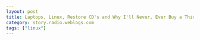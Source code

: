 ```yaml
---
layout: post
title: Laptops, Linux, Restore CD's and Why I'll Never, Ever Buy a ThinkPad Again
category: story.radio.weblogs.com
tags: ["linux"]
---
```

<head>
<meta http-equiv="Content-Type" content="text/html; charset=UTF-8">
    <meta http-equiv="Expires" content="Mon, 01 Jan 1990 01:00:00 GMT">
    <title>Laptops, Linux, Restore CD's and Why I'll Never, Ever Buy a ThinkPad Again</title>
    <style type="text/css">
      body {
        margin-top: 0px;
        margin-left: 0px;
        margin-right: 0px;
        margin-bottom: 0px;
        }

      body, td, p {
        font-family: verdana, sans-serif;
        font-size: 90%;
        }

      h2 { 
        font-family: Verdana, Arial, Helvetica, sans-serif; font-size: 24px; font-weight: bold
        }
      .header {
        font-family: Verdana, Arial, Helvetica, sans-serif; font-size: 40px; font-weight: bold
        }
      .realsmall {
        font-family: Verdana, Arial, Helvetica, sans-serif; font-size: 9px;
        }
      .small {
        font-family: Verdana, Arial, Helvetica, sans-serif; font-size: 10px;
        }
      </style>
    </head>

| 

 |

| ![](http://radio.weblogs.com/0103807/images/trans60x60.gif)  
 | Last updated: 6/27/2002; 8:50:42 AM  
 | ![](http://radio.weblogs.com/0103807/images/trans60x60.gif) |

| ![](http://radio.weblogs.com/0103807/images/trans60x1.gif)  
 | 

<font size="+3"><b><a href="http://radio.weblogs.com/0103807/" style="color:black; text-decoration:none">The FuzzyBlog!</a></b></font>  
_Marketing 101. Consulting 101. PHP Consulting. Random geeky stuff. I Blog Therefore I Am._

<font size="+1"><b>Laptops, Linux, Restore CD's and Why I'll Never, Ever Buy a ThinkPad Again</b></font>

Disclaimer: I don't want this to seem as whining.&nbsp; It's just an interesting commentary on the state of our PC's now (IMHO), options to Windows and the things that can lead to a platform shift.&nbsp;

I tell you -- 22 + years of using PC based hardware and I've NEVER had an experience like the past month -- machines down, hard drives crashing, OS failures, etc.&nbsp;&nbsp;If it's bad and it involves computers I've probably had it in the last month.&nbsp; As I said to someone via IM last night:

> fuzzygroup: It's just been like an anvil was dropped on me  
> fuzzygroup: and then a piano.  
> fuzzygroup: lately it's been big rocks   
> [sekaup](http://www.sooz.com/): sounds fun.&nbsp; or not.  
> fuzzygroup: but that's ok.&nbsp; Builds Character.

But... It's ok.&nbsp; I feel like I now have attained a state of " **Zen and the Loss of Data**".&nbsp; I'm pretty much backed up at all times which is always good.&nbsp; I'm better than ever at data recovery and disaster recovery (never bad) and even losing a hard drive doesn't bother me.&nbsp;

As of this morning I now have a Linux laptop, NOT a windows laptop.&nbsp; The way I got to Linux was bizarre and involved a failure on the part of both IBM and Microsoft.&nbsp; So here are some thoughts on ThinkPads and why I'll never go back as well as how I got to Linux:

1. Love the hardware.&nbsp; Small, light, cool, stylish. 
2. Unreliable at the hard drive level.&nbsp; On 2 thinkpads I am now on my 4th hard drive.&nbsp; My 1st ThinkPad's PCMCIA slots just died as if by magic.&nbsp; And a USB network adaptor basically sucks. 
3. When my last hard drive died the first time, I figured it was just a random thing and reinstalled from scratch.&nbsp; When it failed again, literally 5 minutes before a client demo, I figured "Hmmmm.&nbsp; Probably a bad idea to use that drive again".&nbsp; A quick trip to the wonderful, wonderful folks at [www.cablesonline.com](http://www.cablesonline.com/) got me a replacement drive. 
4. IBM's own web site recommends a 30 gig drive as the replacement for the original 20 gig drive.&nbsp; So that's what I got. 
5. I installed it, did the recovery CD and all was goodness, sunshine and happiness.&nbsp; I felt as if I was about to stroll the elysian fields of wireless notebook computing again. 
6. Of course the 1st thing you do is install your software and data.&nbsp; I began that less than pleasant task and felt cool. 
7. BANG!&nbsp; BOOM!&nbsp; "Out of Disc Space!".&nbsp; "Bizarre" I thought.&nbsp; It's a 30 gig drive.&nbsp; 
8. Actually, no.&nbsp; According to Windows it's now a&nbsp;2 gig drive. 
9. Ah... BIOS needs to be updated.&nbsp; And I know that this means that I'm pretty much hosed again -- I'll have to redo the Restore CD and then reinstall software and such.&nbsp; Wonderful. NOT. 
10. So a few days go by and then I have the time to flash the BIOS and then update the other required things like the core drivers 
11. So I'm all ready to run the Restore CD.&nbsp;&nbsp; It goes through the process -- but doesn't actually restore anything.&nbsp; It looks like it does it but the machine still boots into Windows 2K with&nbsp;a 2 gig partition. 
12. After trying 2 x more, it finally dawns on me that the issue has to be the new drive.&nbsp; I.e. the restore CD doesn't know what to do with the 30 gig drive. 
13. I think about the prospect of calling IBM support, waiting for a new restore CD (if one is even available).&nbsp; Or the option of going to the store and buying a new copy of XP.&nbsp; I absolutely refuse to buy a new copy of XP.&nbsp; I'm an MSDN member, I paid my $1,000, and I have about 1,000 CDs from Microsoft including a full edition of XP -- but not a bootable CD (at least to my knowledge).&nbsp; This means that the best I could do would be to revert to some other MS OS, upgrade it to XP and then spent N hours/days combing IBM's web site for the different hardware drivers (Laptops are funky with respect to drivers).&nbsp; I've done this before and it always borders on nightmarish at best. 
14. I happened to burn a CD of [Lycoris / Redmond Linux](http://www.lycoris.com/) about 2 sundays ago just really on a whim.&nbsp; I figured "The machine's toast anyway" so why not blow away the hard drive and just see how it installs at least. 
15. Guess what?&nbsp; Flawless.&nbsp; Bloody well flawless.&nbsp; In about 1/2 hour it installed perfectly (although it didn't find my sound card) and it did find my drive, all 30 gigs of it.&nbsp; It's about as easy a Linux distribution as I've found. 

So here's what I found really bad about all this:

1. Well the whole process.&nbsp; Still bad things happen and everyone has a string of bad luck at times.&nbsp; It's not that big a deal honestly -- I didn't lose more than a few K of data at most, no one died, no one was injured and I didn't even get all that angry.&nbsp; In the grand scheme this is really not all that bad. 
2. IBM recommending something as&nbsp; a replacement without commenting that it was NOT supported by the restore CD.&nbsp; I will admit though that I was in a rush and I could have missed it.&nbsp; When you need a new hard drive and you're in a hurry this does happen. 
3. The Restore CD was definitely a problem.&nbsp; It should have looked at the drive and figured out that it was a different size than supported.&nbsp; At least a warning would have been nice. 
4. The real problem was this: IBM / Microsoft **DOESN'T SHIP THE CDs FOR WHAT YOU PAID FOR**.&nbsp; With my laptop I paid for a Windows 2K license.&nbsp; I don't have the CDs for it and now, when I need them most, I'm hosed.&nbsp; If this was a budget laptop I could accept it but when I bought it, IBM had just released it and it was top of the line.&nbsp; I look at this as buying a Mercedes and getting a 2 cylinder lawnmower&nbsp;engine under the hood.&nbsp; Sure there may well be an option to call / write IBM and get the CDs after I buy the Laptop but this puts the burden on the customer NOT the vendor.&nbsp; I gave them the $$$ -- why didn't they give me what I paid for?  
  
**NOTE** : One of the really appealing things about an iBook as an alternative is that Apple seems to understand that CDs may suck but they are necessary.&nbsp; It's that whole complete user experience that Apple understands and Microsoft doesn't seem to get.

## Conclusion

So -- Net Result -- I have an extended business trip to Europe (Italy / Venice) in 2 weeks and I don't even know if I'll have a machine that I'm really comfortable with.&nbsp; The next step is, of course, to figure out exactly what I need to do with a latop and map that matrix onto a Linux laptop and see if it works for me or if I need to really go back to Windows.&nbsp; I use \*nix on the server side daily so running it on my laptop isn't such a big deal.

I'll definitely never, ever, ever buy a ThinkPad again.&nbsp; Dell perhaps.&nbsp; ThinkPad?&nbsp; Nope.&nbsp; It wouldn't surprise me if IBM has fixed this problem but thrice (actually four but fourice sounds bad) burned, never again.&nbsp; I would point out to people the following things:

- Desktop Linux really does work.&nbsp; Lycoris had as easy an install as Windows setup.&nbsp; It even let me play Solitaire while it was installing.&nbsp; How cool is that? 
- The windowing interface on Linux can be gorgeous -- I have transparency and 24 bit color and I didn't do anything to get them.&nbsp; it was automatic.&nbsp; 
- Downloading a Linux distribution isn't a big deal if you have a cable modem.&nbsp; I did it in about 2 hours and even burned a 3 disc set. 
- I'm not certain that I'll stick with Lycoris.&nbsp; It's cool, don't get me wrong, but [www.gentoo.org](http://www.gentoo.org) looks to make installing stuff much easier than the classical RedHat RPM model (which basically sucks rocks). 
- Linux hardware detection, traditionally an absolute bear, is actually a lot better than you think.&nbsp; Yes my sound card wasn't detected but I've had this with Windows quite often as well.&nbsp; And this was a laptop which is always funky. 
- There are real options out there.&nbsp; Yes you will work at it but it really is viable.&nbsp; I wouldn't give my Mom Linux but I would give her OS X.

  
  

<script language="JavaScript" type="text/javascript"><!--
	var imageUrl = "http://subhonker6.userland.com/weblogStats/count.gif";
	var imageTag = "<img src=\"" + imageUrl + "?group=radio1&usernum=103807&referer=" + escape (document.referrer) + "\" height=\"1\" width=\"1\">";
	document.write (imageTag);
	//--></script>

 | ![](http://radio.weblogs.com/0103807/images/trans60x1.gif)  
 |
| ![](http://radio.weblogs.com/0103807/images/trans60x60.gif)  
 | Copyright 2002 © The FuzzyStuff  
 | ![](http://radio.weblogs.com/0103807/images/trans60x60.gif)  
 |

